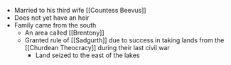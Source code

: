 - Married to his third wife [[Countess Beevus]]
- Does not yet have an heir
- Family came from the south
	- An area called [[Brentony]]
	- Granted rule of [[Sadgurth]] due to success in taking lands from the [[Churdean Theocracy]] during their last civil war
		- Land seized to the east of the lakes